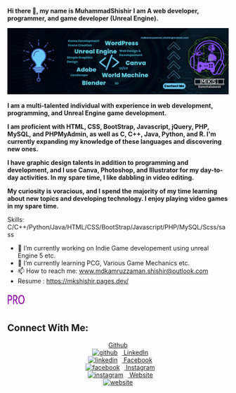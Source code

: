 **Hi there 👋, my name is MuhammadShishir** 
**I am A web developer, programmer, and game developer (Unreal Engine).** 

![I am A web developer, programmer, and game developer (Unreal Engine).](https://github.com/MuhammadShishir/MuhammadShishir/blob/main/Blue%20Geometric%20Technology%20LinkedIn%20Banner%20(1).png)

**I am a multi-talented individual with experience in web development, programming, and Unreal Engine game development.** 

**I am proficient with HTML, CSS, BootStrap, Javascript, jQuery, PHP, MySQL, and PHPMyAdmin, as well as C, C++, Java, Python, and R. I'm currently expanding my knowledge of these languages and discovering new ones.** 

**I have graphic design talents in addition to programming and development, and I use Canva, Photoshop, and Illustrator for my day-to-day activities. In my spare time, I like dabbling in video editing.** 

**My curiosity is voracious, and I spend the majority of my time learning about new topics and developing technology. I enjoy playing video games in my spare time.**

Skills: C/C++/Python/Java/HTML/CSS/BootStrap/Javascript/PHP/MySQL/Scss/sass

- 🔭 I’m currently working on Indie Game developement using unreal Engine 5 etc.
- 🌱 I’m currently learning PCG, Various Game Mechanics etc.
- 📫 How to reach me: www.mdkamruzzaman.shishir@outlook.com 
- Resume : https://mkshishir.pages.dev/


<a href='https://github.com/pricing'><img src='https://raw.githubusercontent.com/acervenky/animated-github-badges/master/assets/pro.gif' width='40' height='40'></a> 

## Connect With Me:

<p align="center">
    <a href="https://github.com/MuhammadShishir"> Github<br>
        <img src="https://cdn.jsdelivr.net/npm/simple-icons@3.0.1/icons/github.svg" alt="github" height="40" style="margin: 0 10px;">
    </a>
    <a href="https://www.linkedin.com/in/md-kamruzzaman-shishir"> LinkedIn<br>
        <img src="https://cdn.jsdelivr.net/npm/simple-icons@3.0.1/icons/linkedin.svg" alt="linkedin" height="40" style="margin: 0 10px;">
    </a>
    <a href="https://www.facebook.com/muhammad.shishir.75">Facebook<br>
        <img src="https://cdn.jsdelivr.net/npm/simple-icons@3.0.1/icons/facebook.svg" alt="facebook" height="40" style="margin: 0 10px;">
    </a>
    <a href="https://www.instagram.com/m.k.shishir">Instagram<br>
        <img src="https://cdn.jsdelivr.net/npm/simple-icons@3.0.1/icons/instagram.svg" alt="instagram" height="40" style="margin: 0 10px;">
    </a>
    <a href="https://mkshishir.pages.dev">Website<br>
        <img src="https://cdn.jsdelivr.net/npm/simple-icons@3.0.1/icons/icloud.svg" alt="website" height="40" style="margin: 0 10px;">
    </a>
</p>
